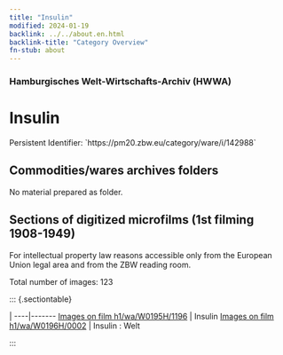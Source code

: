 ```yaml
---
title: "Insulin"
modified: 2024-01-19
backlink: ../../about.en.html
backlink-title: "Category Overview"
fn-stub: about
---
```


### Hamburgisches Welt-Wirtschafts-Archiv (HWWA)

# Insulin

<div class="hint">Persistent Identifier: `https://pm20.zbw.eu/category/ware/i/142988`</div>







## Commodities/wares archives folders





No material prepared as folder.



<a id="filmsections" />

## Sections of digitized microfilms (1st filming 1908-1949)

<p>For intellectual property law reasons accessible only from the European Union legal area and from the ZBW reading room.</p>



<p>Total number of images: 123</p>




::: {.sectiontable}

 | 
----|-------
<a class="btn" href="https://pm20.zbw.eu/film/h1/wa/W0195H/1196" rel="nofollow">Images on film h1/wa/W0195H/1196</a> | Insulin
<a class="btn" href="https://pm20.zbw.eu/film/h1/wa/W0196H/0002" rel="nofollow">Images on film h1/wa/W0196H/0002</a> | Insulin : Welt


:::
















